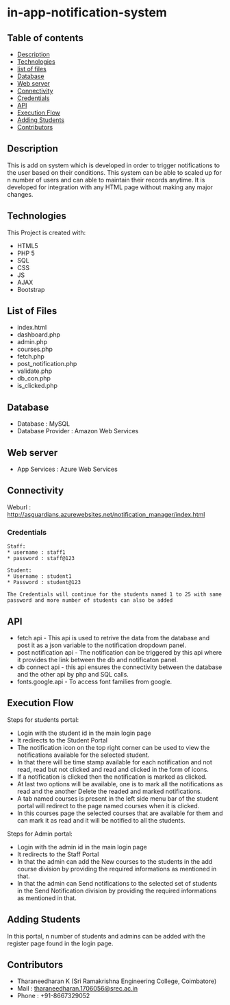 # in-app-notification-system
## Table of contents
* [Description](#Description)
* [Technologies](#Technologies)
* [list of files](#List-of-Files)
* [Database](#Database)
* [Web server](#Web-server)
* [Connectivity](#Connectivity)
* [Credentials](#Credentials)
* [API](#API)
* [Execution Flow](#Execution-Flow)
* [Adding Students](#Adding-Students)
* [Contributors](#Contributors)

## Description
  This is add on system which is developed in order to trigger notifications to the user based on their conditions.
  This system can be able to scaled up for n number of users and can able to maintain their records anytime.
  It is developed for integration with any HTML page without making any major changes.

## Technologies
This Project is created with:
  * HTML5
  * PHP 5
  * SQL
  * CSS
  * JS
  * AJAX
  * Bootstrap

## List of Files
  * index.html
  * dashboard.php
  * admin.php
  * courses.php
  * fetch.php
  * post_notification.php
  * validate.php
  * db_con.php
  * is_clicked.php
  
## Database
  * Database : MySQL
  * Database Provider : Amazon Web Services

## Web server
  * App Services : Azure Web Services
  
## Connectivity
  Weburl : http://asguardians.azurewebsites.net/notification_manager/index.html
  
### Credentials
    Staff:
    * username : staff1
    * password : staff@123
    
    Student:
    * Username : student1
    * Password : student@123
    
    The Credentials will continue for the students named 1 to 25 with same password and more number of students can also be added
    
## API
  * fetch api - This api is used to retrive the data from the database and post it as a json variable to the notification dropdown panel.
* post notification api - The notification can be triggered by this api where it provides the link between the db and notificaton panel.
* db connect api - this api ensures the connectivity between the database and the other api by php and SQL calls.
* fonts.google.api - To access font families from google.

## Execution Flow
Steps for students portal:
  * Login with the student id in the main login page
  * It redirects to the Student Portal
  * The notification icon on the top right corner can be used to view the notifications available for the selected student.
  * In that there will be time stamp available for each notification and not read, read but not clicked and read and clicked in the form of icons.
  * If a notification is clicked then the notification is marked as clicked.
  * At last two options will be available, one is to mark all the notifications as read and the another Delete the readed and marked notifications.
  * A tab named courses is present in the left side menu bar of the student portal will redirect to the page named courses when it is clicked.
  * In this courses page the selected courses that are available for them and can mark it as read and it will be notified to all the students.
  
Steps for Admin portal:
  * Login with the admin id in the main login page
  * It redirects to the Staff Portal
  * In that the admin can add the New courses to the students in the add course division by providing the required informations as mentioned in that.
  * In that the admin can Send notifications to the selected set of students in the Send Notification division by providing the required informations as mentioned in that.

## Adding Students
  In this portal, n number of students and admins can be added with the register page found in the login page.

## Contributors
  * Tharaneedharan K (Sri Ramakrishna Engineering College, Coimbatore)
  * Mail : tharaneedharan.1706056@srec.ac.in
  * Phone : +91-8667329052

  
  
